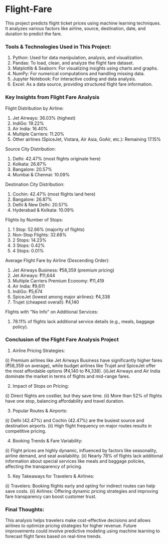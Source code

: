 # Flight-Fare
This project predicts flight ticket prices using machine learning techniques. It analyzes various factors like airline, source, destination, date, and duration to predict the fare.

### Tools & Technologies Used in This Project:

1. Python: Used for data manipulation, analysis, and visualization.
2. Pandas: To load, clean, and analyze the flight fare dataset.
3. Matplotlib & Seaborn: For visualizing insights using charts and graphs.
4. NumPy: For numerical computations and handling missing data.
5. Jupyter Notebook: For interactive coding and data analysis.
6. Excel: As a data source, providing structured flight fare information.

### Key Insights from Flight Fare Analysis 
Flight Distribution by Airline:

1. Jet Airways: 36.03% (highest)
2. IndiGo: 19.22%
3. Air India: 16.40%
4. Multiple Carriers: 11.20%
5. Other airlines (SpiceJet, Vistara, Air Asia, GoAir, etc.): Remaining 17.15%

Source City Distribution:

1. Delhi: 42.47% (most flights originate here)
2. Kolkata: 26.87%
3. Bangalore: 20.57%
4. Mumbai & Chennai: 10.09%

Destination City Distribution:

1. Cochin: 42.47% (most flights land here)
2. Bangalore: 26.87%
3. Delhi & New Delhi: 20.57%
4. Hyderabad & Kolkata: 10.09%

Flights by Number of Stops:

1. 1 Stop: 52.66% (majority of flights)
2. Non-Stop Flights: 32.68%
3. 2 Stops: 14.23%
4. 3 Stops: 0.42%
5. 4 Stops: 0.01%

Average Flight Fare by Airline (Descending Order):

1. Jet Airways Business: ₹58,359 (premium pricing)
2. Jet Airways: ₹11,644
3. Multiple Carriers Premium Economy: ₹11,419
4. Air India: ₹9,611
5. IndiGo: ₹5,674
6. SpiceJet (lowest among major airlines): ₹4,338
7. Trujet (cheapest overall): ₹4,140

Flights with "No Info" on Additional Services:

1. 78.11% of flights lack additional service details (e.g., meals, baggage policy).

### Conclusion of the Flight Fare Analysis Project

1. Airline Pricing Strategies:

(i) Premium airlines like Jet Airways Business have significantly higher fares (₹58,359 on average), while budget airlines like Trujet and SpiceJet offer the most affordable options (₹4,140 to ₹4,338).
(ii)Jet Airways and Air India dominate the market in terms of flights and mid-range fares.

2. Impact of Stops on Pricing:

(i) Direct flights are costlier, but they save time.
(ii) More than 52% of flights have one stop, balancing affordability and travel duration.

3. Popular Routes & Airports:

(i) Delhi (42.47%) and Cochin (42.47%) are the busiest source and destination airports.
(ii) High flight frequency on major routes results in competitive pricing.

4. Booking Trends & Fare Variability:

(i) Flight prices are highly dynamic, influenced by factors like seasonality, airline demand, and seat availability.
(ii) Nearly 78% of flights lack additional information about special services like meals and baggage policies, affecting the transparency of pricing.

5. Key Takeaways for Travelers & Airlines:

(i) Travelers: Booking flights early and opting for indirect routes can help save costs.
(ii) Airlines: Offering dynamic pricing strategies and improving fare transparency can boost customer trust.

### Final Thoughts:
This analysis helps travelers make cost-effective decisions and allows airlines to optimize pricing strategies for higher revenue. Future improvements could involve predictive modeling using machine learning to forecast flight fares based on real-time trends.

